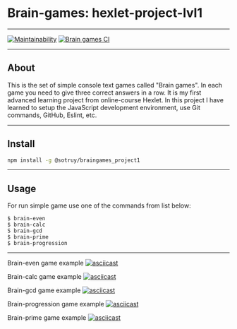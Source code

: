 
# Brain-games: hexlet-project-lvl1
____


[![Maintainability](https://api.codeclimate.com/v1/badges/ee38fecaa690ca34444e/maintainability)](https://codeclimate.com/github/sotruy/backend-project-lvl1/maintainability) [![Brain games CI](https://github.com/sotruy/backend-project-lvl1/workflows/brain-games%20CI/badge.svg)](https://github.com/sotruy/backend-project-lvl1/actions)
____

## About

This is the set of simple console text games called "Brain games". In each game you need to give three correct answers in a row.
It is my first advanced learning project from online-course Hexlet. In this project I have learned to setup the JavaScript development environment, use Git commands, GitHub, Eslint, etc.
____

## Install

```bash
npm install -g @sotruy/braingames_project1
```
____

## Usage

For run simple game use one of the commands from list below:

```
$ brain-even
$ brain-calc
S brain-gcd
$ brain-prime
$ brain-progression
```
____
Brain-even game example
[![asciicast](https://asciinema.org/a/bQvFWBtr17LF3fIv3k3fTwVH9.svg)](https://asciinema.org/a/bQvFWBtr17LF3fIv3k3fTwVH9)

Brain-calc game example
[![asciicast](https://asciinema.org/a/XxBjMZn6YZ4ArVW0x5dWBIQb1.svg)](https://asciinema.org/a/XxBjMZn6YZ4ArVW0x5dWBIQb1)

Brain-gcd game example
[![asciicast](https://asciinema.org/a/RoNIoGMk6vvFLd7Ch5H0sTZSK.svg)](https://asciinema.org/a/RoNIoGMk6vvFLd7Ch5H0sTZSK)

Brain-progression game example
[![asciicast](https://asciinema.org/a/fxnZPbC070nSs5PMAzD5SgsDb.svg)](https://asciinema.org/a/fxnZPbC070nSs5PMAzD5SgsDb)

Brain-prime game example
[![asciicast](https://asciinema.org/a/b3z9wcRfMfNpmXJMkvdPkXdzQ.svg)](https://asciinema.org/a/b3z9wcRfMfNpmXJMkvdPkXdzQ)
